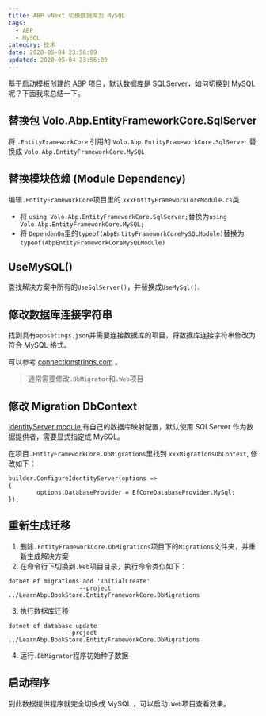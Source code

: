 ```yaml
---
title: ABP vNext 切换数据库为 MySQL
tags:
  - ABP
  - MySQL
category: 技术
date: 2020-05-04 23:56:09
updated: 2020-05-04 23:56:09
---
```



基于启动模板创建的 ABP 项目，默认数据库是 SQLServer，如何切换到 MySQL 呢？下面我来总结一下。

<!--more-->

## 替换包 Volo.Abp.EntityFrameworkCore.SqlServer

将 `.EntityFrameworkCore` 引用的 `Volo.Abp.EntityFrameworkCore.SqlServer` 替换成 `Volo.Abp.EntityFrameworkCore.MySQL`

## 替换模块依赖 (Module Dependency)

编辑`.EntityFrameworkCore`项目里的 `xxxEntityFrameworkCoreModule.cs`类

- 将 `using Volo.Abp.EntityFrameworkCore.SqlServer;`替换为`using Volo.Abp.EntityFrameworkCore.MySQL;`
- 将 `DependenOn`里的`typeof(AbpEntityFrameworkCoreMySQLModule)`替换为`typeof(AbpEntityFrameworkCoreMySQLModule)`

## UseMySQL()

查找解决方案中所有的`UseSqlServer()`，并替换成`UseMySql()`.

## 修改数据库连接字符串

找到具有`appsetings.json`并需要连接数据库的项目，将数据库连接字符串修改为符合 MySQL 格式。 

可以参考 [connectionstrings.com](https://www.connectionstrings.com/mysql/) 。

> 通常需要修改`.DbMigrator`和`.Web`项目

## 修改 Migration DbContext

[IdentityServer module ](https://docs.abp.io/en/abp/latest/Modules/IdentityServer)有自己的数据库映射配置，默认使用 SQLServer 作为数据提供者，需要显式指定成 MySQL。

在项目`.EntityFrameworkCore.DbMigrations`里找到 `xxxMigrationsDbContext`, 修改如下：

```
builder.ConfigureIdentityServer(options =>
{
		options.DatabaseProvider = EfCoreDatabaseProvider.MySql;
});
```

## 重新生成迁移

1. 删除`.EntityFrameworkCore.DbMigrations`项目下的`Migrations`文件夹，并重新生成解决方案
2. 在命令行下切换到`.Web`项目目录，执行命令类似如下：

```
dotnet ef migrations add 'InitialCreate' 
					--project ../LearnAbp.BookStore.EntityFrameworkCore.DbMigrations  
```

3. 执行数据库迁移

```
dotnet ef database update 
				--project ../LearnAbp.BookStore.EntityFrameworkCore.DbMigrations
```

4. 运行`.DbMigrator`程序初始种子数据

## 启动程序

到此数据提供程序就完全切换成 MySQL ，可以启动`.Web`项目查看效果。